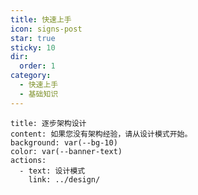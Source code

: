 ```yaml
---
title: 快速上手
icon: signs-post
star: true
sticky: 10
dir:
  order: 1
category:
  - 快速上手
  - 基础知识
---
```


```component VPBanner
title: 逐步架构设计
content: 如果您没有架构经验，请从设计模式开始。
background: var(--bg-10)
color: var(--banner-text)
actions:
  - text: 设计模式
    link: ../design/
```

